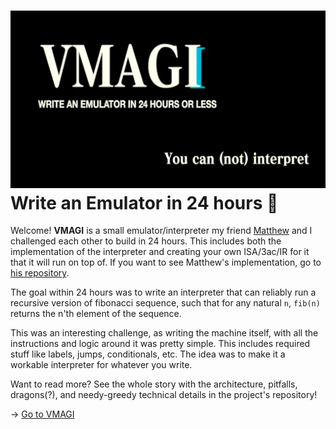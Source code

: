 ![preview](./preview.png)
Write an Emulator in 24 hours 🥃
===============================

Welcome! **VMAGI** is a small emulator/interpreter my friend
[Matthew](https://github.com/matthewsanetra) and I challenged each other
to build in 24 hours. This includes both the implementation of the
interpreter and creating your own ISA/3ac/IR for it that it will run on
top of. If you want to see Matthew\'s implementation, go to [his
repository](https://github.com/matthewsanetra/sandy_isa).

The goal within 24 hours was to write an interpreter that can reliably
run a recursive version of fibonacci sequence, such that for any natural
`n`, `fib(n)` returns the n\'th element of the sequence.

This was an interesting challenge, as writing the machine itself, with
all the instructions and logic around it was pretty simple. This
includes required stuff like labels, jumps, conditionals, etc. The idea
was to make it a workable interpreter for whatever you write.

Want to read more? See the whole story with the architecture, pitfalls,
dragons(?), and needy-greedy technical details in the project\'s
repository!

-\> [Go to VMAGI](https://github.com/thecsw/VMAGI)
